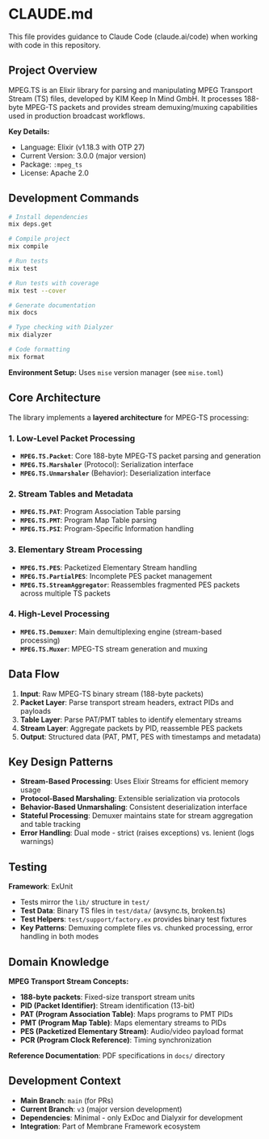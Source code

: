 # CLAUDE.md

This file provides guidance to Claude Code (claude.ai/code) when working with code in this repository.

## Project Overview

MPEG.TS is an Elixir library for parsing and manipulating MPEG Transport Stream (TS) files, developed by KIM Keep In Mind GmbH. It processes 188-byte MPEG-TS packets and provides stream demuxing/muxing capabilities used in production broadcast workflows.

**Key Details:**
- Language: Elixir (v1.18.3 with OTP 27)
- Current Version: 3.0.0 (major version)
- Package: `:mpeg_ts`
- License: Apache 2.0

## Development Commands

```bash
# Install dependencies
mix deps.get

# Compile project
mix compile

# Run tests
mix test

# Run tests with coverage
mix test --cover

# Generate documentation
mix docs

# Type checking with Dialyzer
mix dialyzer

# Code formatting
mix format
```

**Environment Setup:** Uses `mise` version manager (see `mise.toml`)

## Core Architecture

The library implements a **layered architecture** for MPEG-TS processing:

### 1. Low-Level Packet Processing
- **`MPEG.TS.Packet`**: Core 188-byte MPEG-TS packet parsing and generation
- **`MPEG.TS.Marshaler`** (Protocol): Serialization interface
- **`MPEG.TS.Unmarshaler`** (Behavior): Deserialization interface

### 2. Stream Tables and Metadata
- **`MPEG.TS.PAT`**: Program Association Table parsing
- **`MPEG.TS.PMT`**: Program Map Table parsing
- **`MPEG.TS.PSI`**: Program-Specific Information handling

### 3. Elementary Stream Processing
- **`MPEG.TS.PES`**: Packetized Elementary Stream handling
- **`MPEG.TS.PartialPES`**: Incomplete PES packet management
- **`MPEG.TS.StreamAggregator`**: Reassembles fragmented PES packets across multiple TS packets

### 4. High-Level Processing
- **`MPEG.TS.Demuxer`**: Main demultiplexing engine (stream-based processing)
- **`MPEG.TS.Muxer`**: MPEG-TS stream generation and muxing

## Data Flow

1. **Input**: Raw MPEG-TS binary stream (188-byte packets)
2. **Packet Layer**: Parse transport stream headers, extract PIDs and payloads
3. **Table Layer**: Parse PAT/PMT tables to identify elementary streams
4. **Stream Layer**: Aggregate packets by PID, reassemble PES packets
5. **Output**: Structured data (PAT, PMT, PES with timestamps and metadata)

## Key Design Patterns

- **Stream-Based Processing**: Uses Elixir Streams for efficient memory usage
- **Protocol-Based Marshaling**: Extensible serialization via protocols
- **Behavior-Based Unmarshaling**: Consistent deserialization interface
- **Stateful Processing**: Demuxer maintains state for stream aggregation and table tracking
- **Error Handling**: Dual mode - strict (raises exceptions) vs. lenient (logs warnings)

## Testing

**Framework**: ExUnit
- Tests mirror the `lib/` structure in `test/`
- **Test Data**: Binary TS files in `test/data/` (avsync.ts, broken.ts)
- **Test Helpers**: `test/support/factory.ex` provides binary test fixtures
- **Key Patterns**: Demuxing complete files vs. chunked processing, error handling in both modes

## Domain Knowledge

**MPEG Transport Stream Concepts:**
- **188-byte packets**: Fixed-size transport stream units
- **PID (Packet Identifier)**: Stream identification (13-bit)
- **PAT (Program Association Table)**: Maps programs to PMT PIDs
- **PMT (Program Map Table)**: Maps elementary streams to PIDs
- **PES (Packetized Elementary Stream)**: Audio/video payload format
- **PCR (Program Clock Reference)**: Timing synchronization

**Reference Documentation**: PDF specifications in `docs/` directory

## Development Context

- **Main Branch**: `main` (for PRs)
- **Current Branch**: `v3` (major version development)
- **Dependencies**: Minimal - only ExDoc and Dialyxir for development
- **Integration**: Part of Membrane Framework ecosystem